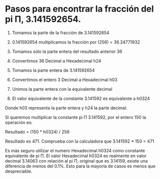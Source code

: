 # Pasos para encontrar la fracción del pi Π, 3.141592654.

1. Tomamos la parte de la fracción de 3.141592654

2. 0.141592654 multiplicamos la fracción por (256) = 36.24771932

3. Tomamos solo la parte entera del resultado anterior 36

4. Convertimos 36 Decimal a Hexadecimal h24

5. Tomamos la parte entera de 3.141592654

6. Convertimos el entero 3 Decimal a Hexadecimal h03

7. Unimos la parte entera con la equivalente decimal

8. El valor equivalente de la constante 3.141592 es equivalente a h0324

Donde h03 representa la parte entera y h24 la parte decimal.

Si queremos multiplicar la constante pi Π 3.141592, por el entero 150 la operación es:

Resultado = (150 * h0324) / 256

Resultado es 471. Comprueba con la calculadora que 3.141592 * 150 = 471

Es más seguro utilizar el numero Hexadecimal h0324 como constante equivalente de pi Π. El valor Hexadecimal h0324 es realmente en valor decimal 3.14063 con relación al pi Π, original que es 3.14159, existe una diferencia de menos del 0.1%. Esto para la mayoría de casos es menos que despreciable.
